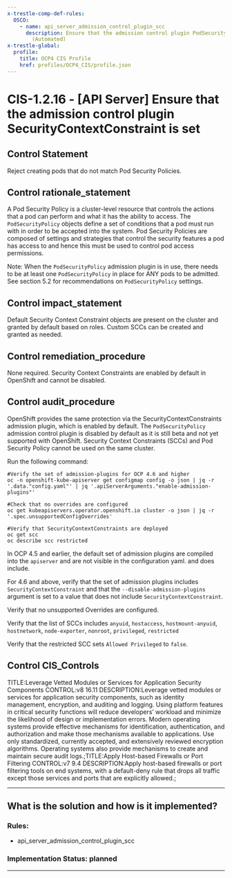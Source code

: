 ```yaml
---
x-trestle-comp-def-rules:
  OSCO:
    - name: api_server_admission_control_plugin_scc
      description: Ensure that the admission control plugin PodSecurityPolicy is set
        (Automated)
x-trestle-global:
  profile:
    title: OCP4 CIS Profile
    href: profiles/OCP4_CIS/profile.json
---
```


# CIS-1.2.16 - \[API Server\] Ensure that the admission control plugin SecurityContextConstraint is set

## Control Statement

Reject creating pods that do not match Pod Security Policies.

## Control rationale_statement

A Pod Security Policy is a cluster-level resource that controls the actions that a pod can perform and what it has the ability to access. The `PodSecurityPolicy` objects define a set of conditions that a pod must run with in order to be accepted into the system. Pod Security Policies are composed of settings and strategies that control the security features a pod has access to and hence this must be used to control pod access permissions.

Note: When the `PodSecurityPolicy` admission plugin is in use, there needs to be at least one `PodSecurityPolicy` in place for ANY pods to be admitted. See section 5.2 for recommendations on `PodSecurityPolicy` settings.

## Control impact_statement

Default Security Context Constraint objects are present on the cluster and granted by default based on roles. Custom SCCs can be created and granted as needed.

## Control remediation_procedure

None required. Security Context Constraints are enabled by default in OpenShift and cannot be disabled.

## Control audit_procedure

OpenShift provides the same protection via the SecurityContextConstraints admission plugin, which is enabled by default. The `PodSecurityPolicy` admission control plugin is disabled by default as it is still beta and not yet supported with OpenShift. Security Context Constraints (SCCs) and Pod Security Policy cannot be used on the same cluster.

Run the following command:

```
#Verify the set of admission-plugins for OCP 4.6 and higher
oc -n openshift-kube-apiserver get configmap config -o json | jq -r '.data."config.yaml"' | jq '.apiServerArguments."enable-admission-plugins"'

#Check that no overrides are configured
oc get kubeapiservers.operator.openshift.io cluster -o json | jq -r '.spec.unsupportedConfigOverrides'

#Verify that SecurityContextConstraints are deployed
oc get scc
oc describe scc restricted
```

In OCP 4.5 and earlier, the default set of admission plugins are compiled into the `apiserver` and are not visible in the configuration yaml. and does include.

For 4.6 and above, verify that the set of admission plugins includes `SecurityContextConstraint` and that the `--disable-admission-plugins` argument is set to a value that does not include `SecurityContextConstraint`. 

Verify that no unsupported Overrides are configured.

Verify that the list of SCCs includes `anyuid`, `hostaccess`, `hostmount-anyuid`, `hostnetwork`, `node-exporter`, `nonroot`, `privileged`, `restricted` 

Verify that the restricted SCC sets `Allowed Privileged` to `false`.

## Control CIS_Controls

TITLE:Leverage Vetted Modules or Services for Application Security Components CONTROL:v8 16.11 DESCRIPTION:Leverage vetted modules or services for application security components, such as identity management, encryption, and auditing and logging. Using platform features in critical security functions will reduce developers’ workload and minimize the likelihood of design or implementation errors. Modern operating systems provide effective mechanisms for identification, authentication, and authorization and make those mechanisms available to applications. Use only standardized, currently accepted, and extensively reviewed encryption algorithms. Operating systems also provide mechanisms to create and maintain secure audit logs.;TITLE:Apply Host-based Firewalls or Port Filtering CONTROL:v7 9.4 DESCRIPTION:Apply host-based firewalls or port filtering tools on end systems, with a default-deny rule that drops all traffic except those services and ports that are explicitly allowed.;

______________________________________________________________________

## What is the solution and how is it implemented?

<!-- For implementation status enter one of: implemented, partial, planned, alternative, not-applicable -->

<!-- Note that the list of rules under ### Rules: is read-only and changes will not be captured after assembly to JSON -->

<!-- Add control implementation description here for control: CIS-1.2.16 -->

### Rules:

  - api_server_admission_control_plugin_scc

### Implementation Status: planned

______________________________________________________________________
